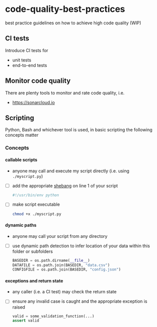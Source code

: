 # code-quality-best-practices
best practice guidelines on how to achieve high code quality (WIP)

## CI tests
Introduce CI tests for
- unit tests
- end-to-end tests

## Monitor code quality
There are plenty tools to monitor and rate code quality, i.e.
- https://sonarcloud.io

## Scripting
Python, Bash and whichever tool is used, in basic scripting the following concepts matter

### Concepts

#### callable scripts
* anyone may call and execute my script directly (i.e. using `./myscript.py`)
* [ ] add the appropriate [shebang](https://en.wikipedia.org/wiki/Shebang_(Unix)) on line 1 of your script
  ```python
  #!/usr/bin/env python
  ```
* [ ] make script executable
  ```bash
  chmod +x ./myscript.py
  ```

#### dynamic paths
* anyone may call your script from any directory
* [ ] use dynamic path detection to infer location of your data within this folder or subfolders
  ```python
  BASEDIR = os.path.dirname(__file__)
  DATAFILE = os.path.join(BASEDIR, "data.csv")
  CONFIGFILE = os.path.join(BASEDIR, "config.json")
  ```

#### exceptions and return state
* any caller (i.e. a CI test) may check the return state
* [ ] ensure any invalid case is caught and the appropriate exception is raised
  ```python
  valid = some_validation_function(...)
  assert valid
  ```
